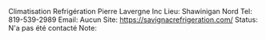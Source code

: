 Climatisation Refrigération Pierre Lavergne Inc
Lieu: Shawinigan Nord
Tel: 819-539-2989
Email: Aucun
Site: https://savignacrefrigeration.com/
Status: N'a pas été contacté
Note: